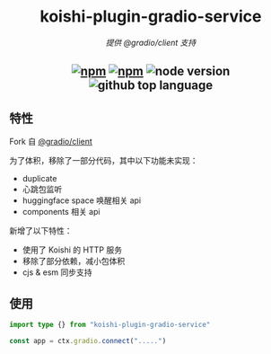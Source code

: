 <div align="center">

# koishi-plugin-gradio-service

_提供 @gradio/client 支持_

## [![npm](https://img.shields.io/npm/v/koishi-plugin-gradio-service)](https://www.npmjs.com/package/koishi-plugin-gradio-service) [![npm](https://img.shields.io/npm/dm/koishi-plugin-gradio-service)](https://www.npmjs.com/package/koishi-plugin-gradio-service) ![node version](https://img.shields.io/badge/node-%3E=18-green) ![github top language](https://img.shields.io/github/languages/top/ChatLunaLab/chatluna-character?logo=github)

</div>

## 特性

Fork 自 [@gradio/client](https://github.com/gradio-app/gradio/tree/2b6cbf25908e42cf027324e54ef2cc0baad11a91/client/js)

为了体积，移除了一部分代码，其中以下功能未实现：

- duplicate
- 心跳包监听
- huggingface space 唤醒相关 api
- components 相关 api

新增了以下特性：

- 使用了 Koishi 的 HTTP 服务
- 移除了部分依赖，减小包体积
- cjs & esm 同步支持

## 使用

```typescript
import type {} from "koishi-plugin-gradio-service"

const app = ctx.gradio.connect(".....")

```
